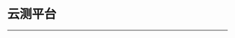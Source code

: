 # 云测平台
---
<content-page 
    :superlink="[
        {
          title: 'VIVO云测',
          icon: 'https://vcl.vivo.com.cn/static/resource/img/favicon.ico',
          href: 'https://vcl.vivo.com.cn/#/home/index',
          description: 'VIVO 开发者云测平台'
        },
        {
          title: '小米云测',
          icon: 'https://testit.miui.com/favicon.ico',
          href: 'https://testit.miui.com/',
          description: '小米云测平台'
        },
        {
          title: '华为开发者联盟',
          icon:
            'https://developer.huawei.com/consumer/cn/devunion/openPlatform/refactor/favicon.ico',
          href:
            'https://developer.huawei.com/consumer/cn/console#/serviceCards/',
          description: '华为开发者联盟'
        },
        {
          title: 'Bugly',
          icon: 'https://bugly.qq.com/v2/images/bugly_b.ico',
          href: 'https://bugly.qq.com/v2/workbench/apps',
          description: 'Bugly'
        }
    ]"
/>
